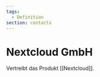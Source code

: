 ```yaml
---
tags:
  - Definition
section: contacts
---
```

# Nextcloud GmbH

Vertreibt das Produkt [[Nextcloud]].
